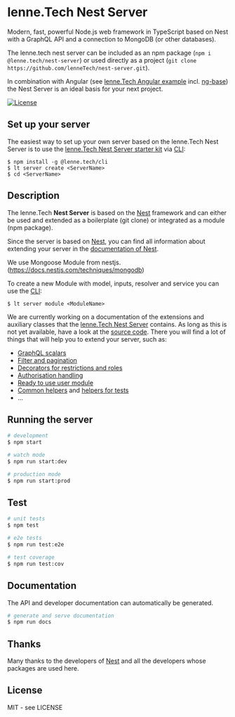 # lenne.Tech Nest Server

Modern, fast, powerful Node.js web framework in TypeScript based on Nest with a GraphQL API and a connection to MongoDB
(or other databases).

The lenne.tech nest server can be included as an npm package (`npm i @lenne.tech/nest-server`) or used directly as a
project (`git clone https://github.com/lenneTech/nest-server.git`).

In combination with Angular (see [lenne.Tech Angular example](https://github.com/lenneTech/angular-example)
incl. [ng-base](https://github.com/lenneTech/ng-base/tree/main/projects/ng-base/README.md)) the Nest Server is an ideal
basis for your next project.

[![License](https://img.shields.io/github/license/lenneTech/nest-server)](/LICENSE)

## Set up your server

The easiest way to set up your own server based on the lenne.Tech Nest Server is to use the
[lenne.Tech Nest Server starter kit](https://github.com/lenneTech/nest-server-starter) via [CLI](https://github.com/lenneTech/cli):

```
$ npm install -g @lenne.tech/cli
$ lt server create <ServerName>
$ cd <ServerName>
```

## Description

The lenne.Tech **Nest Server** is based on the [Nest](https://github.com/nestjs/nest) framework and can either be used
and extended as a boilerplate (git clone) or integrated as a module (npm package).

Since the server is based on [Nest](https://nestjs.com/), you can find all information about extending your server
in the [documentation of Nest](https://docs.nestjs.com/).

We use Mongoose Module from nestjs. (https://docs.nestjs.com/techniques/mongodb)

To create a new Module with model, inputs, resolver and service you can use the [CLI](https://github.com/lenneTech/cli):

```
$ lt server module <ModuleName>
```

We are currently working on a documentation of the extensions and auxiliary classes that the
[lenne.Tech Nest Server](https://github.com/lenneTech/nest-server) contains. As long as this is not yet available,
have a look at the [source code](https://github.com/lenneTech/nest-server/tree/master/src/core).
There you will find a lot of things that will help you to extend your server, such as:

- [GraphQL scalars](https://github.com/lenneTech/nest-server/tree/master/src/core/common/scalars)
- [Filter and pagination](https://github.com/lenneTech/nest-server/tree/master/src/core/common/args)
- [Decorators for restrictions and roles](https://github.com/lenneTech/nest-server/tree/master/src/core/common/decorators)
- [Authorisation handling](https://github.com/lenneTech/nest-server/tree/master/src/core/modules/auth)
- [Ready to use user module](https://github.com/lenneTech/nest-server/tree/master/src/core/modules/user)
- [Common helpers](https://github.com/lenneTech/nest-server/tree/master/src/core/common/helpers) and
  [helpers for tests](https://github.com/lenneTech/nest-server/blob/master/src/test/test.helper.ts)
- ...

## Running the server

```bash
# development
$ npm start

# watch mode
$ npm run start:dev

# production mode
$ npm run start:prod
```


## Test

```bash
# unit tests
$ npm test

# e2e tests
$ npm run test:e2e

# test coverage
$ npm run test:cov
```

## Documentation
The API and developer documentation can automatically be generated.

```bash
# generate and serve documentation
$ npm run docs
```

## Thanks

Many thanks to the developers of [Nest](https://github.com/nestjs/nest)
and all the developers whose packages are used here.

## License

MIT - see LICENSE
